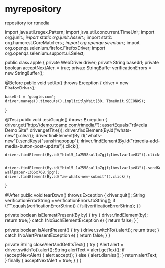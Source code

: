 # myrepository
repository for rtmedia


import java.util.regex.Pattern;
import java.util.concurrent.TimeUnit;
import org.junit.*;
import static org.junit.Assert.*;
import static org.hamcrest.CoreMatchers.*;
import org.openqa.selenium.*;
import org.openqa.selenium.firefox.FirefoxDriver;
import org.openqa.selenium.support.ui.Select;

public class apple {
  private WebDriver driver;
  private String baseUrl;
  private boolean acceptNextAlert = true;
  private StringBuffer verificationErrors = new StringBuffer();

  @Before
  public void setUp() throws Exception {
    driver = new FirefoxDriver();
    
    baseUrl = "google.com";
    driver.manage().timeouts().implicitlyWait(30, TimeUnit.SECONDS);
  }

  @Test
  public void testGoogle() throws Exception {
    driver.get("http://demo.rtcamp.com/rtmedia/");
    assertEquals("rtMedia Demo Site", driver.getTitle());
    driver.findElement(By.id("whats-new")).clear();
    driver.findElement(By.id("whats-new")).sendKeys("sunshinepopup");
    driver.findElement(By.id("rtmedia-add-media-button-post-update")).click();

    driver.findElement(By.id("html5_1a2558sul1p7gjfp1bvs1var1pv83")).click();
    
    
    driver.findElement(By.id("html5_1a2558sul1p7gjfp1bvs1var1pv83")).sendKeys("C:\\Users\\shubh\\Desktop\\lovely_fingers-wallpaper-1366x768.jpg");
    driver.findElement(By.id("aw-whats-new-submit")).click();
  }

  @After
  public void tearDown() throws Exception {
    driver.quit();
    String verificationErrorString = verificationErrors.toString();
    if (!"".equals(verificationErrorString)) {
      fail(verificationErrorString);
    }
  }

  private boolean isElementPresent(By by) {
    try {
      driver.findElement(by);
      return true;
    } catch (NoSuchElementException e) {
      return false;
    }
  }

  private boolean isAlertPresent() {
    try {
      driver.switchTo().alert();
      return true;
    } catch (NoAlertPresentException e) {
      return false;
    }
  }

  private String closeAlertAndGetItsText() {
    try {
      Alert alert = driver.switchTo().alert();
      String alertText = alert.getText();
      if (acceptNextAlert) {
        alert.accept();
      } else {
        alert.dismiss();
      }
      return alertText;
    } finally {
      acceptNextAlert = true;
    }
  }
}







